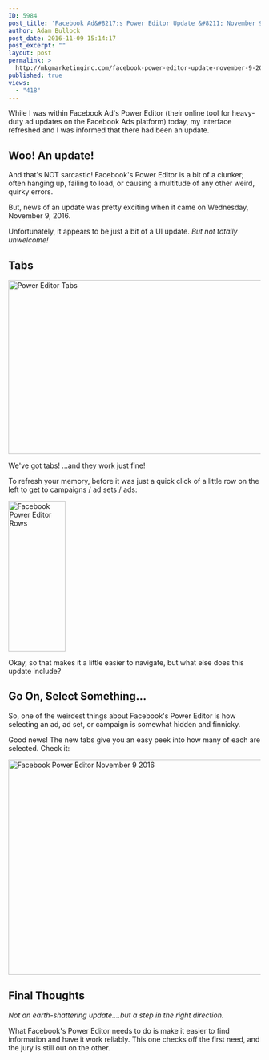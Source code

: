 ```yaml
---
ID: 5984
post_title: 'Facebook Ad&#8217;s Power Editor Update &#8211; November 9, 2016'
author: Adam Bullock
post_date: 2016-11-09 15:14:17
post_excerpt: ""
layout: post
permalink: >
  http://mkgmarketinginc.com/facebook-power-editor-update-november-9-2016/
published: true
views:
  - "418"
---
```

While I was within Facebook Ad's Power Editor (their online tool for heavy-duty ad updates on the Facebook Ads platform) today, my interface refreshed and I was informed that there had been an update.
<h2>Woo! An update!</h2>
And that's NOT sarcastic! Facebook's Power Editor is a bit of a clunker; often hanging up, failing to load, or causing a multitude of any other weird, quirky errors.

But, news of an update was pretty exciting when it came on Wednesday, November 9, 2016.

Unfortunately, it appears to be just a bit of a UI update. <em>But not totally unwelcome!</em>
<h2>Tabs</h2>
<img class="aligncenter wp-image-5985 size-full" src="http://mkgmarketinginc.com/wp-content/uploads/2016/11/powereditornew1.jpg" alt="Power Editor Tabs" width="2225" height="347" />

We've got tabs! ...and they work just fine!

To refresh your memory, before it was just a quick click of a little row on the left to get to campaigns / ad sets / ads:

<img class="aligncenter size-medium wp-image-5986" src="http://mkgmarketinginc.com/wp-content/uploads/2016/11/rows-114x300.jpg" alt="Facebook Power Editor Rows" width="114" height="300" />

Okay, so that makes it a little easier to navigate, but what else does this update include?
<h2>Go On, Select Something...</h2>
So, one of the weirdest things about Facebook's Power Editor is how selecting an ad, ad set, or campaign is somewhat hidden and finnicky.

Good news! The new tabs give you an easy peek into how many of each are selected. Check it:

<img class="aligncenter wp-image-5988 size-full" src="http://mkgmarketinginc.com/wp-content/uploads/2016/11/powereditornew2.jpg" alt="Facebook Power Editor November 9 2016" width="2655" height="429" />
<h2>Final Thoughts</h2>
<em>Not an earth-shattering update....but a step in the right direction.</em>

What Facebook's Power Editor needs to do is make it easier to find information and have it work reliably. This one checks off the first need, and the jury is still out on the other.